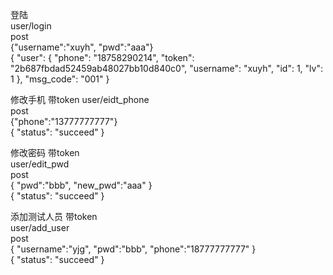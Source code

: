 登陆  
user/login    
post  
{"username":"xuyh",
"pwd":"aaa"}  
{
    "user": {
        "phone": "18758290214",
        "token": "2b687fbdad52459ab48027bb10d840c0",
        "username": "xuyh",
        "id": 1,
        "lv": 1
    },
    "msg_code": "001"
}  

修改手机 带token 
user/eidt_phone  
post  
{"phone":"13777777777"}  
{
    "status": "succeed"
}  

修改密码 带token  
user/edit_pwd  
post  
{
	"pwd":"bbb",
	"new_pwd":"aaa"
}  
{
    "status": "succeed"
}

添加测试人员 带token  
user/add_user  
post  
{
	"username":"yjg",
	"pwd":"bbb",
	"phone":"18777777777"
}  
{
    "status": "succeed"
}